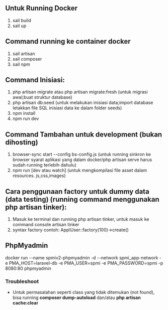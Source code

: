 ## Untuk Running Docker

1. sail build <!-- Untuk build image (cukup running 1x jika image sudah dibuild) -->
2. sail up <!-- Untuk running container -->

## Command running ke container docker

1. sail artisan
2. sail composer
3. sail npm

## Command Inisiasi:

1. php artisan migrate atau php artisan migrate:fresh (untuk migrasi awal;buat struktur database)
2. php artisan db:seed (untuk melakukan inisiasi data;import database letakkan file SQL inisiasi data ke dalam folder seeds)
3. npm install
4. npm run dev <!-- run dev (development) atau run production (production/online/hosting) -->

## Command Tambahan untuk development (bukan dihosting)

1. browser-sync start --config bs-config.js (untuk running sinkron ke browser syarat aplikasi yang dalam docker/php artisan serve harus sudah running terlebih dahulu)
2. npm run [dev atau watch] (untuk mengkompilasi file asset dalam resources. js,css,images) <!-- command npm run dev untuk sekali kompilasi sedangkan untuk npm run watch untuk memantau apabila ada perubahan file js atau scss maka otomatis akan melakukan re-compile (detail files yang dipantau bisa cek di webpack.config.js) -->

## Cara penggunaan factory untuk dummy data (data testing) (running command menggunakan php artisan tinker):

1. Masuk ke terminal dan running php artisan tinker, untuk masuk ke command console artisan tinker
2. syntax factory contoh: App\User::factory(100)->create()

## PhpMyadmin

docker run --name spmiv2-phpmyadmin -d --network spmi_app-network -e PMA_HOST=laravel-db -e PMA_USER=spmi -e PMA_PASSWORD=spmi -p 8080:80 phpmyadmin

### Troubleshoot

- Untuk permasalahan seperti class yang tidak ditemukan (not found), bisa running **composer dump-autoload** dan/atau **php artisan cache:clear**
